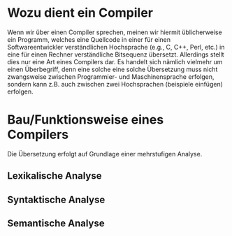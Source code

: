 # Wozu dient ein Compiler
Wenn wir über einen Compiler sprechen, meinen wir hiermit üblicherweise ein Programm, welches eine Quellcode in einer für einen Softwareentwickler verständlichen Hochsprache (e.g., C, C++, Perl, etc.) in eine für einen Rechner verständliche Bitsequenz übersetzt. 
Allerdings stellt dies nur eine Art eines Compilers dar. Es handelt sich nämlich vielmehr um einen Überbegriff, denn eine solche eine solche Übersetzung muss nicht zwangsweise zwischen Programmier- und Maschinensprache erfolgen, sondern kann z.B. auch zwischen zwei Hochsprachen (beispiele einfügen) erfolgen.

# Bau/Funktionsweise eines Compilers
Die Übersetzung erfolgt auf Grundlage einer mehrstufigen Analyse. 
## Lexikalische Analyse
## Syntaktische Analyse
## Semantische Analyse